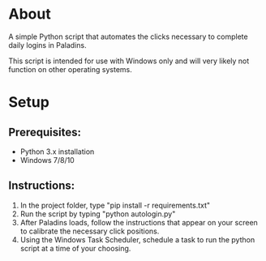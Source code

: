 # About

A simple Python script that automates the clicks necessary to complete daily logins in Paladins.

This script is intended for use with Windows only and will very likely not function on other operating systems.

# Setup

## Prerequisites:

+ Python 3.x installation
+ Windows 7/8/10

## Instructions:

1. In the project folder, type "pip install -r requirements.txt"
2. Run the script by typing "python autologin.py"
3. After Paladins loads, follow the instructions that appear on your screen to calibrate the necessary click positions.
4. Using the Windows Task Scheduler, schedule a task to run the python script at a time of your choosing.
